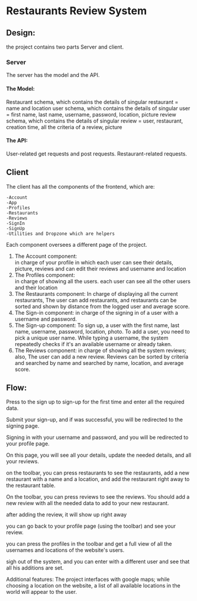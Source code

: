 # Restaurants Review System
## Design:
the project contains two parts Server and client.
### Server
The server has the model and the API.
#### The Model:       
Restaurant schema, which contains the details of singular restaurant = name and location
           user schema, which contains the details of singular user = first name, last name, username, password, location, picture
           review schema, which contains the details of singular review = user, restaurant, creation time, all the criteria of a review, picture
#### The API:
 User-related get requests and post requests.
           Restaurant-related requests.
## Client
           
The client has all the components of the frontend, which are:

	-Account
	-App
	-Profiles
	-Restaurants
	-Reviews
	-SignIn
	-SignUp
	-Utilities and Dropzone which are helpers
Each component oversees a different page of the project.

1.	The Account component:  
in charge of your profile in which each user can see their details, picture, reviews and can edit their reviews and username and location
2.	The Profiles component:   
in charge of showing all the users. each user can see all the other users and their location
3.	The Restaurants component: 
In charge of displaying all the current restaurants, The user can add restaurants, and restaurants can be sorted and shown by distance from the logged user and average score.     
4.	The Sign-in component:
in charge of the signing in of a user with a username and password.
5.	The Sign-up component: 
To sign up, a user with the first name, last name, username, password, location, photo. To add a user, you need to pick a unique user name. While typing a username, the system repeatedly checks if it's an available username or already taken.
6.	The Reviews component: 
in charge of showing all the system reviews; also, The user can add a new review. Reviews can be sorted by criteria and searched by name and searched by name, location, and average score.
## Flow:	
Press to the sign up to sign-up for the first time and enter all the required data.
	
Submit your sign-up, and if was successful, you will be redirected to the signing page.

Signing in with your username and password, and you will be redirected to your profile page.

On this page, you will see all your details, update the needed details, and all your reviews.

	
on the toolbar, you can press restaurants to see the restaurants, add a new restaurant with a name and a location, and add the restaurant right away to the restaurant table.
	

On the toolbar, you can press reviews to see the reviews. You should add a new review with all the needed data to add to your new restaurant.

	
after adding the review, it will show up right away


you can go back to your profile page (using the toolbar) and see your review.


you can press the profiles in the toolbar and get a full view of all the usernames and locations of the website's users.


sigh out of the system, and you can enter with a different user and see that all his additions are set.

Additional features:
The project interfaces with google maps; while choosing a location on the website, a list of all available locations in the world will appear to the user.
